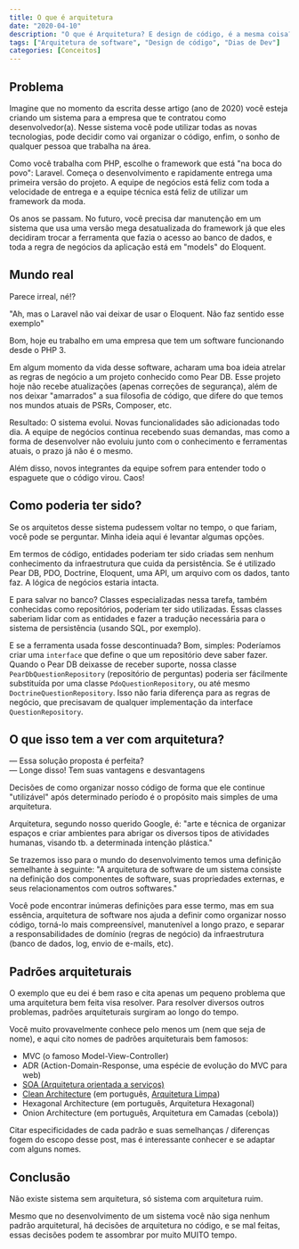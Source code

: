 ```yaml
---
title: O que é arquitetura
date: "2020-04-10"
description: "O que é Arquitetura? E design de código, é a mesma coisa? Nesse post você vai entender o básico do que é Arquitetura de Software e alguns casos reais de aplicação."
tags: ["Arquitetura de software", "Design de código", "Dias de Dev"]
categories: [Conceitos]
---
```


## Problema

Imagine que no momento da escrita desse artigo (ano de 2020) você esteja criando um sistema para a empresa que te contratou como desenvolvedor(a). Nesse sistema você pode utilizar todas as novas tecnologias, pode decidir como vai organizar o código, enfim, o sonho de qualquer pessoa que trabalha na área.

Como você trabalha com PHP, escolhe o framework que está "na boca do povo": Laravel. Começa o desenvolvimento e rapidamente entrega uma primeira versão do projeto. A equipe de negócios está feliz com toda a velocidade de entrega e a equipe técnica está feliz de utilizar um framework da moda.

Os anos se passam. No futuro, você precisa dar manutenção em um sistema que usa uma versão mega desatualizada do framework já que eles decidiram trocar a ferramenta que fazia o acesso ao banco de dados, e toda a regra de negócios da aplicação está em "models" do Eloquent.

## Mundo real

Parece irreal, né!?

"Ah, mas o Laravel não vai deixar de usar o Eloquent. Não faz sentido esse exemplo"

Bom, hoje eu trabalho em uma empresa que tem um software funcionando desde o PHP 3.

Em algum momento da vida desse software, acharam uma boa ideia atrelar as regras de negócio a um projeto conhecido como Pear DB. Esse projeto hoje não recebe atualizações (apenas correções de segurança), além de nos deixar "amarrados" a sua filosofia de código, que difere do que temos nos mundos atuais de PSRs, Composer, etc.

Resultado: O sistema evolui. Novas funcionalidades são adicionadas todo dia. A equipe de negócios continua recebendo suas demandas, mas como a forma de desenvolver não evoluiu junto com o conhecimento e ferramentas atuais, o prazo já não é o mesmo.

Além disso, novos integrantes da equipe sofrem para entender todo o espaguete que o código virou. Caos!

## Como poderia ter sido?

Se os arquitetos desse sistema pudessem voltar no tempo, o que fariam, você pode se perguntar. Minha ideia aqui é levantar algumas opções.

Em termos de código, entidades poderiam ter sido criadas sem nenhum conhecimento da infraestrutura que cuida da persistência. Se é utilizado Pear DB, PDO, Doctrine, Eloquent, uma API, um arquivo com os dados, tanto faz. A lógica de negócios estaria intacta.

E para salvar no banco? Classes especializadas nessa tarefa, também conhecidas como repositórios, poderiam ter sido utilizadas. Essas classes saberiam lidar com as entidades e fazer a tradução necessária para o sistema de persistência (usando SQL, por exemplo).

E se a ferramenta usada fosse descontinuada? Bom, simples: Poderíamos criar uma `interface` que define o que um repositório deve saber fazer. Quando o Pear DB deixasse de receber suporte, nossa classe `PearDbQuestionRepository` (repositório de perguntas) poderia ser fácilmente substituída por uma classe `PdoQuestionRepository`, ou até mesmo `DoctrineQuestionRepository`. Isso não faria diferença para as regras de negócio, que precisavam de qualquer implementação da interface `QuestionRepository`.

## O que isso tem a ver com arquitetura?

— Essa solução proposta é perfeita?<br>
— Longe disso! Tem suas vantagens e desvantagens

Decisões de como organizar nosso código de forma que ele continue "utilizável" após determinado período é o propósito mais simples de uma arquitetura.

Arquitetura, segundo nosso querido Google, é: "arte e técnica de organizar espaços e criar ambientes para abrigar os diversos tipos de atividades humanas, visando tb. a determinada intenção plástica."

Se trazemos isso para o mundo do desenvolvimento temos uma definição semelhante à seguinte: "A arquitetura de software de um sistema consiste na definição dos componentes de software, suas propriedades externas, e seus relacionamentos com outros softwares."

Você pode encontrar inúmeras definições para esse termo, mas em sua essência, arquitetura de software nos ajuda a definir como organizar nosso código, torná-lo mais compreensível, manutenível a longo prazo, e separar a responsabilidades de domínio (regras de negócio) da infraestrutura (banco de dados, log, envio de e-mails, etc).

## Padrões arquiteturais

O exemplo que eu dei é bem raso e cita apenas um pequeno problema que uma arquitetura bem feita visa resolver. Para resolver diversos outros problemas, padrões arquiteturais surgiram ao longo do tempo.

Você muito provavelmente conhece pelo menos um (nem que seja de nome), e aqui cito nomes de padrões arquiteturais bem famosos:

- MVC (o famoso Model-View-Controller)
- ADR (Action-Domain-Response, uma espécie de evolução do MVC para web)
- [SOA (Arquitetura orientada a serviços)](https://amzn.to/3Do3e7h)
- [Clean Architecture](https://amzn.to/3dljwDj) (em português, [Arquitetura Limpa](https://amzn.to/3fqp69x))
- Hexagonal Architecture (em português, Arquitetura Hexagonal)
- Onion Architecture (em português, Arquitetura em Camadas (cebola))

Citar especificidades de cada padrão e suas semelhanças / diferenças fogem do escopo desse post, mas é interessante conhecer e se adaptar com alguns nomes.

## Conclusão

Não existe sistema sem arquitetura, só sistema com arquitetura ruim.

Mesmo que no desenvolvimento de um sistema você não siga nenhum padrão arquitetural, há decisões de arquitetura no código, e se mal feitas, essas decisões podem te assombrar por muito MUITO tempo.
